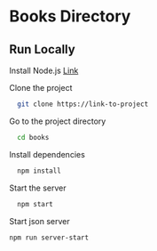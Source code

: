 # Books Directory

## Run Locally

Install Node.js [Link](https://nodejs.org/en/)

Clone the project

```bash
  git clone https://link-to-project
```

Go to the project directory

```bash
  cd books
```

Install dependencies

```bash
  npm install
```

Start the server

```bash
  npm start
```

Start json server

```bash
npm run server-start
```
